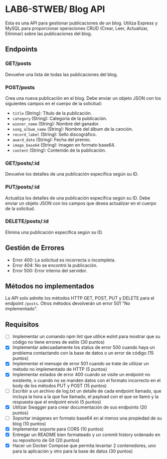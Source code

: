 
# LAB6-STWEB/ Blog API

Esta es una API para gestionar publicaciones de un blog. Utiliza Express y MySQL para proporcionar operaciones CRUD (Crear, Leer, Actualizar, Eliminar) sobre las publicaciones del blog.

## Endpoints

### GET/posts

Devuelve una lista de todas las publicaciones del blog.

### POST/posts

Crea una nueva publicación en el blog. Debe enviar un objeto JSON con los siguientes campos en el cuerpo de la solicitud:

- `title` (String): Título de la publicación.
- `category` (String): Categoría de la publicación.
- `winner_name` (String): Nombre del ganador.
- `song_album_name` (String): Nombre del álbum de la canción.
- `record_label` (String): Sello discográfico.
- `award_date` (String): Fecha del premio.
- `image_base64` (String): Imagen en formato base64.
- `content` (String): Contenido de la publicación.

### GET/posts/:id

Devuelve los detalles de una publicación específica según su ID.

### PUT/posts/:id

Actualiza los detalles de una publicación específica según su ID. Debe enviar un objeto JSON con los campos que desea actualizar en el cuerpo de la solicitud.

### DELETE/posts/:id

Elimina una publicación específica según su ID.

## Gestión de Errores

- Error 400: La solicitud es incorrecta o incompleta.
- Error 404: No se encontró la publicación.
- Error 500: Error interno del servidor.

## Métodos no implementados

La API solo admite los métodos HTTP GET, POST, PUT y DELETE para el endpoint `/posts`. Otros métodos devolverán un error 501 "No implementado".

## Requisitos

- [ ] Implementar un comando npm lint que utilice eslint para mostrar que su código no tiene errores de estilo (30 puntos)
- [X] Implementar adecuadamente los status de error 500 cuando haya un problema contactando con la base de datos o un error de código (15 puntos)
- [X] Implementar el mensaje de error 501 cuando se trate de utilizar un método no implementado de HTTP (5 puntos)
- [X] Implementar estados de error 400 cuando se visite un endpoint no existente, o cuando no se manden datos con el formato incorrecto en el body de los métodos PUT y POST (15 puntos)
- [ ] Escribir a un archivo de log.txt un detalle de cada endpoint llamado, que incluya la hora a la que fue llamado, el payload con el que se llamó y la respuesta que el endpoint envió (5 puntos)
- [X] Utilizar Swagger para crear documentación de sus endpoints (20 puntos)
- [ ] Soportar imágenes en formato base64 en al menos una propiedad de su blog (10 puntos)
- [X] Implementar soporte para CORS (10 puntos)
- [X] Entregar un README bien formateado y un commit history ordenado en su repositorio de Git (20 puntos)
- [X] Hacer un Docker Compose que permita levantar 2 contenedores, uno para la aplicación y otro para la base de datos (30 puntos)
